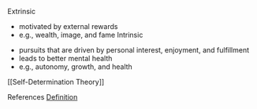 Extrinsic
* motivated by external rewards
* e.g., wealth, image, and fame
Intrinsic
- pursuits that are driven by personal interest, enjoyment, and fulfillment
- leads to better mental health
- e.g., autonomy, growth, and health

[[Self-Determination Theory]]

References
[Definition](https://www.sciencedirect.com/science/article/abs/pii/S0148296318302157)